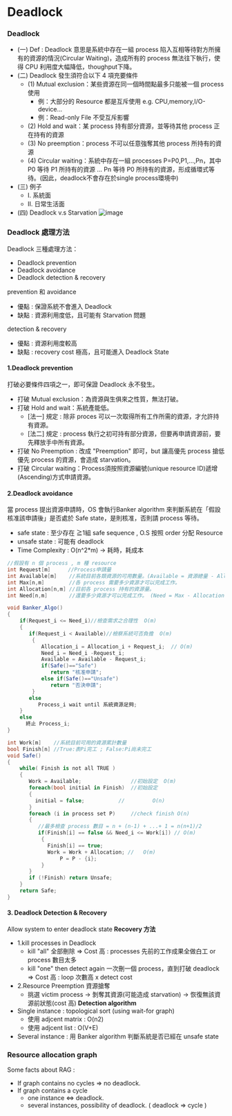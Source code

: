 # Deadlock
### Deadlock
* (一) Def : Deadlock 意思是系統中存在一組 process 陷入互相等待對方所擁有的資源的情況(Circular Waiting)，造成所有的 process 無法往下執行，使得 CPU 利用度大幅降低，thoughput下降。
* (二) Deadlock 發生須符合以下 4 項充要條件
  * (1) Mutual exclusion：某些資源在同一個時間點最多只能被一個 process 使用
    * 例：大部分的 Resource 都是互斥使用 e.g. CPU,memory,I/O-device...
    * 例：Read-only File 不受互斥影響
  * (2) Hold and wait：某 process 持有部分資源，並等待其他 process 正在持有的資源
  * (3) No preemption：process 不可以任意強奪其他 process 所持有的資源
  * (4) Circular waiting：系統中存在一組 processes P=P0,P1,…,Pn，其中 P0 等待 P1 所持有的資源 ... Pn 等待 P0 所持有的資源，形成循環式等待。(因此，deadlock不會存在於single process環境中)
* (三) 例子
  * I. 系統面
  * II. 日常生活面
* (四) Deadlock v.s Starvation
![image](https://user-images.githubusercontent.com/38349902/47930902-41b65180-df08-11e8-96d5-926940ee41cd.png)

### Deadlock 處理方法
Deadlock 三種處理方法：
* Deadlock prevention
* Deadlock avoidance
* Deadlock detection & recovery

prevention 和 avoidance
* 優點 : 保證系統不會進入 Deadlock  
* 缺點 : 資源利用度低，且可能有 Starvation 問題  

detection & recovery  
* 優點 : 資源利用度較高
* 缺點 : recovery cost 極高，且可能進入 Deadlock State  

#### 1.Deadlock prevention
打破必要條件四項之一，即可保證 Deadlock 永不發生。  
* 打破 Mutual exclusion：為資源與生俱來之性質，無法打破。
* 打破 Hold and wait：系統產能低。
  * [法一] 規定 : 除非 proces 可以一次取得所有工作所需的資源，才允許持有資源。
  * [法二] 規定 : process 執行之初可持有部分資源，但要再申請資源前，要先釋放手中所有資源。
* 打破 No Preemption : 改成 "Preemption" 即可，but 讓高優先 process 搶低優先 process 的資源，會造成 starvation。
* 打破 Circular waiting：Process須按照資源編號(unique resource ID)遞增(Ascending)方式申請資源。
#### 2.Deadlock avoidance
當 process 提出資源申請時，OS 會執行Banker algorithm 來判斷系統在「假設核准該申請後」是否處於 Safe state，是則核准，否則請 process 等待。
* safe state : 至少存在 ≧1組 safe sequence , O.S 按照 order 分配 Resource
* unsafe state : 可能有 deadlock
* Time Complexity : O(n^2\*m) -> 耗時，耗成本
```C#
//假設有 n 個 process , m 種 resource
int Request[m]　    //Process申請量
int Available[m]    //系統目前各類資源的可用數量。(Available = 資源總量 - Allocation)
int Max[n,m]        //各 process 需要多少資源才可以完成工作。
int Allocation[n,m] //目前各 process 持有的資源量。
int Need[n,m]       //還要多少資源才可以完成工作。 (Need = Max - Allocation)

void Banker_Algo()
{
	if(Request_i <= Need_i)//檢查需求之合理性  O(m)
    {
	   if(Request_i < Available)//檢察系統可否負擔  O(m)
	    {
		   Allocation_i = Allocation_i + Request_i;  // O(m)
		   Need_i = Need_i -Request_i;
		   Available = Available - Request_i;
		   if(Safe()=="Safe") 
			  return "核准申請";
		   else if(Safe()=="Unsafe")
			  return "否決申請";
	    }
	   else 
		  Process_i wait until 系統資源足夠;
    }
    else
	  終止 Process_i;
}

int Work[m]    //系統目前可用的資源累計數量
bool Finish[n] //True:表Pi完工 ; False:Pi尚未完工
void Safe()
{
	while( Finish is not all TRUE )
	{
	   Work = Available;                //初始設定  O(m)
	   foreach(bool initial in Finish)  //初始設定  
	   {
		 initial = false;           //         O(n)
	   }
	   foreach (i in process set P)     //check finish O(n)
	   {
	      //最多檢查 process 數目 = n + (n-1) + ...+ 1 = n(n+1)/2
	      if(Finish[i] == false && Need_i <= Work[i]) // O(m)      
	       {
		     Finish[i] == true;
		     Work = Work + Allocation; //   O(m)
	             P = P - {i};
	       }
	   }
	   if (!Finish) return Unsafe;
	}
	return Safe;
}
```
#### 3. Deadlock Detection & Recovery
Allow system to enter deadlock state
**Recovery 方法**
* 1.kill processes in Deadlock
  * kill "all" 全部刪除
    ⇒ Cost 高 : processes 先前的工作成果全做白工 or process 數目太多
  * kill "one" then detect again 一次刪一個 process，直到打破 deadlock
    ⇒ Cost 高 : loop 次數高 x detect cost
* 2.Resource Preemption 資源搶奪
  * 挑選 victim process -> 剝奪其資源(可能造成 starvation) -> 恢復無該資源前狀態(cost 高)
**Detection algorithm**
* Single instance : topological sort (using wait-for graph)
  * 使用 adjcent matrix : O(n2)
  * 使用 adjcent list : O(V+E)
* Several instance : 用 Banker algorithm 判斷系統是否已經在 unsafe state

### Resource allocation graph
Some facts about RAG :
* If graph contains no cycles ⇒ no deadlock. 
* If graph contains a cycle
  * one instance ⇔ deadlock.
  * several instances, possibility of deadlock. ( deadlock ⇒ cycle )























